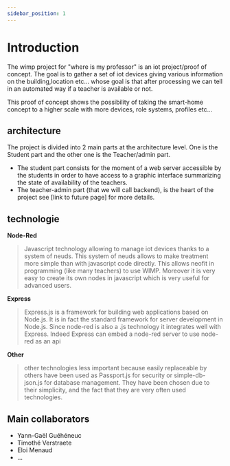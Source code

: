 ```yaml
---
sidebar_position: 1
---
```


# Introduction
The wimp project for "where is my professor" is an iot project/proof of concept. The goal is to gather a set of iot devices giving various information on the building,location etc... whose goal is that after processing we can tell in an automated way if a teacher is available or not. 


This proof of concept shows the possibility of taking the smart-home concept to a higher scale with more devices, role systems, profiles etc... 

## architecture
The project is divided into 2 main parts at the architecture level. One is the Student part and the other one is the Teacher/admin part. 
- The student part consists for the moment of a web server accessible by the students in order to have access to a graphic interface summarizing the state of availability of the teachers. 
- The teacher-admin part (that we will call backend), is the heart of the project see [link to future page] for more details.


## technologie 

**Node-Red**
>Javascript technology allowing to manage iot devices thanks to a system of neuds. This system of neuds allows to make treatment more simple than with javascript code directly. This allows neofit in programming (like many teachers) to use WIMP. Moreover it is very easy to create its own nodes in javascript which is very useful for advanced users.

**Express**
>Express.js is a framework for building web applications based on Node.js. It is in fact the standard framework for server development in Node.js. Since node-red is also a .js technology it integrates well with Express. Indeed Express can embed a node-red server to use node-red as an api

**Other**
>other technologies less important because easily replaceable by others have been used as Passport.js for security or simple-db-json.js for database management. They have been chosen due to their simplicity, and the fact that they are very often used technologies.

## Main collaborators 

* Yann-Gaël Guéhéneuc
* Timothé Verstraete
* Eloi Menaud
* ...
